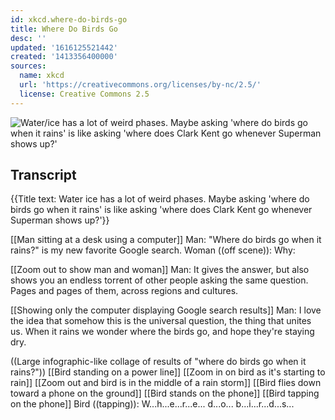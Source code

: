 ```yaml
---
id: xkcd.where-do-birds-go
title: Where Do Birds Go
desc: ''
updated: '1616125521442'
created: '1413356400000'
sources:
  name: xkcd
  url: 'https://creativecommons.org/licenses/by-nc/2.5/'
  license: Creative Commons 2.5
---
```

![Water/ice has a lot of weird phases. Maybe asking 'where do birds go when it rains' is like asking 'where does Clark Kent go whenever Superman shows up?'](https://imgs.xkcd.com/comics/where_do_birds_go.png)

## Transcript
{{Title text: Water
ice has a lot of weird phases. Maybe asking 'where do birds go when it rains' is like asking 'where does Clark Kent go whenever Superman shows up?'}}

[[Man sitting at a desk using a computer]]
Man:  "Where do birds go when it rains?" is my new favorite Google search.
Woman ((off scene)): Why:

[[Zoom out to show man and woman]]
Man:  It gives the answer, but also shows you an endless torrent of other people asking the same question.  Pages and pages of them, across regions and cultures.

[[Showing only the computer displaying Google search results]]
Man:  I love the idea that somehow this is the universal question, the thing that unites us.  When it rains we wonder where the birds go, and hope they're staying dry.

((Large infographic-like collage of results of "where do birds go when it rains?"))
[[Bird standing on a power line]]
[[Zoom in on bird as it's starting to rain]]
[[Zoom out and bird is in the middle of a rain storm]]
[[Bird flies down toward a phone on the ground]]
[[Bird stands on the phone]]
[[Bird tapping on the phone]]
Bird ((tapping)): W...h...e...r...e... d...o... b...i...r...d...s...
